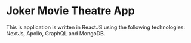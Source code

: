 # Joker Movie Theatre App

This is application is written in ReactJS using the following technologies:
NextJs, Apollo, GraphQL and MongoDB.